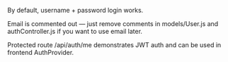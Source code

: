 By default, username + password login works.

Email is commented out — just remove comments in models/User.js and authController.js if you want to use email later.

Protected route /api/auth/me demonstrates JWT auth and can be used in frontend AuthProvider.

